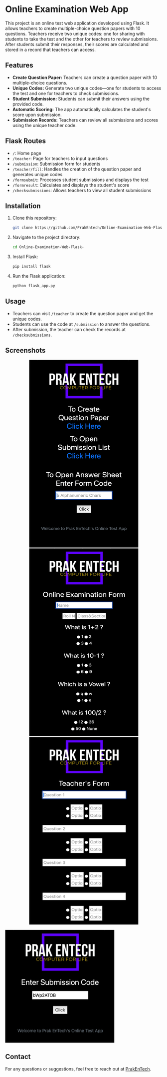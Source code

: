 # Online Examination Web App

This project is an online test web application developed using Flask. It allows teachers to create multiple-choice question papers with 10 questions. Teachers receive two unique codes: one for sharing with students to take the test and the other for teachers to review submissions. After students submit their responses, their scores are calculated and stored in a record that teachers can access.

## Features

- **Create Question Paper:** Teachers can create a question paper with 10 multiple-choice questions.
- **Unique Codes:** Generate two unique codes—one for students to access the test and one for teachers to check submissions.
- **Student Submission:** Students can submit their answers using the provided code.
- **Automatic Scoring:** The app automatically calculates the student's score upon submission.
- **Submission Records:** Teachers can review all submissions and scores using the unique teacher code.

## Flask Routes

- `/`: Home page
- `/teacher`: Page for teachers to input questions
- `/submission`: Submission form for students
- `/teacher/fill`: Handles the creation of the question paper and generates unique codes
- `/formsubmit`: Processes student submissions and displays the test
- `/formresult`: Calculates and displays the student's score
- `/checksubmissions`: Allows teachers to view all student submissions

## Installation

1. Clone this repository:
   ```bash
   git clone https://github.com/PrakEntech/Online-Examination-Web-Flask-.git
   ```
2. Navigate to the project directory:
   ```bash
   cd Online-Examination-Web-Flask-
   ```
3. Install Flask:
   ```bash
   pip install flask
   ```
4. Run the Flask application:
   ```bash
   python flask_app.py
   ```

## Usage

- Teachers can visit `/teacher` to create the question paper and get the unique codes.
- Students can use the code at `/submission` to answer the questions.
- After submission, the teacher can check the records at `/checksubmissions`.

## Screenshots
<p align="center">
<img src="assets/home.png" alt="Online Examination Screenshot" width="350" height="600"/>
<img src="assets/solve.png" alt="Online Examination Screenshot" width="350" height="600"/>
<img src="assets/create.png" alt="Online Examination Screenshot" width="350" height="600"/>
   <p align="left">
      <img src="assets/submission.png" alt="Online Examination Screenshot" width="350"/>
   
</p>

## Contact

For any questions or suggestions, feel free to reach out at [PrakEnTech](mailto:prakhartech983@gmail.com).
